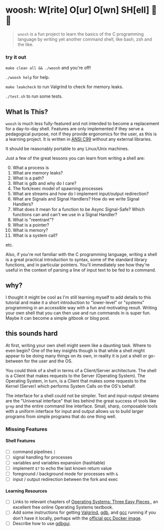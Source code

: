# woosh: W[rite] O[ur] O[wn] SH[ell] 🐚🚀

> `woosh` is a fun project to learn the basics of the C programming language by writing yet another command shell, like bash, zsh and the like.
### try it out
`make clean all && ./woosh` and you're off!

`./woosh help` for help.

`make leakcheck` to run Valgrind to check for memory leaks.

`./test.sh` to run some tests.
## What Is This?

`woosh` is much less fully-featured and not intended to become a replacement for a day-to-day shell. Features are only implemented if they serve a pedagogical purpose, not if they provide ergonomics for the user, as this is a learning project. It is written in [ANSI C99](https://en.wikipedia.org/wiki/C99) without any external libraries.

It should be reasonably portable to any Linux/Unix machines.

Just a few of the great lessons you can learn from writing a shell are:

0. What a process is
1. What are memory leaks?
2. What is a path?
3. What is gdb and why do I care?
4. The fork/exec model of spawning processes
5. What are streams and how do I implement input/output redirection?
6. What are Signals and Signal Handlers? How do we write Signal Handlers?
7. What does it mean for a function to be Async Signal-Safe? Which functions can and can't we use in a Signal Handler?
8. What is "reentrant"?
9. What is a pointer?
10. What is memory?
11. What is a system call?

etc.

Also, if you're not familiar with the C programming language, writing a shell is a great practical introduction to syntax, some of the standard library functions, and in particular pointers. You'll immediately see how they're useful in the context of parsing a line of input text to be fed to a command.

## why?

I thought it might be cool as I'm still learning myself to add details to this tutorial and make it a short introduction to "lower-level" or "systems" programming in an accessible way with a fun and motivating result. Writing your own shell that you can then use and run commands in is super fun. Maybe it can become a simple gitbook or blog post.

## this sounds hard

At first, writing your own shell might seem like a daunting task. Where to even begin? One of the key insights though is that while a shell might appear to be doing many things on its own, in reality it is just a shell or go-between for the user and the OS.

You could think of a shell in terms of a Client/Server architecture. The shell is a Client that makes requests to the Server (Operating System). The Operating System, in turn, is a Client that makes some requests to the Kernel (Server) which performs System Calls on the OS's behalf.

The interface for a shell could not be simpler. Text and input-output streams are the "Universal interface" that lies behind the great success of tools like `grep` and the entire command line interface. Small, sharp, composable tools with a uniform interface for input and output allows us to build larger programs from simple programs that do one thing well.

### Missing Features

#### Shell Features

- [ ] command pipelines `|`
- [ ] signal handling for processes
- [ ] variables and variables expansion (hashtable)
- [ ] implement `$?` to echo the last known return value
- [ ] foreground / background mode for processes with `&`
- [ ] input / output redirection between the fork and exec

#### Learning Resources

- [ ] Links to relevant chapters of [Operating Systems: Three Easy Pieces
      ](http://pages.cs.wisc.edu/~remzi/OSTEP/), an excellent free online Operating Systems textbook.
- [ ] Add some instructions for getting [Valgrind](https://valgrind.org/), [gdb](https://www.gnu.org/software/gdb/), and [gcc](https://gcc.gnu.org/) running if you don't have it locally, perhaps with the [official gcc Docker image](https://hub.docker.com/_/gcc).
- [ ] Describe how to use [gdbgui](https://www.gdbgui.com/).
